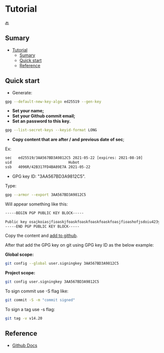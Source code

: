 # Tutorial #

[🔙](https://ruanpato.github.io/gex112/free-theme-tutorial)

## Sumary ##

- [Tutorial](#tutorial)
  - [Sumary](#sumary)
  - [Quick start](#quick-start)
  - [Reference](#reference)

## Quick start ##

- Generate:

```bash
gpg --default-new-key-algo ed25519 --gen-key
```

- **Set your name;**
- **Set your Github commit email;**
- **Set an password to this key.**

```bash
gpg --list-secret-keys --keyid-format LONG
```

- **Copy content that are after / and previous date of sec**;

Ex:

```bash
sec   ed25519/3AA567BD3A9812C5 2021-05-22 [expires: 2021-08-10]
uid                          Hubot
ssb   4096R/42B317FD4BA89E7A 2021-05-22
```

- GPG key ID: "3AA567BD3A9812C5".

Type:

```bash
gpg --armor --export 3AA567BD3A9812C5
```

Will appear something like this:

```bash
-----BEGIN PGP PUBLIC KEY BLOCK-----

Public key osajkoiasjfioaskjfoaskfoaskfoaskfoaskfoasjfioashofjsdoiu423y58923u96621912_21391285912412897415u41
-----END PGP PUBLIC KEY BLOCK-----
```

Copy the content and [add to github](https://docs.github.com/en/github/authenticating-to-github/managing-commit-signature-verification/adding-a-new-gpg-key-to-your-github-account).

After that add the GPG key on git using GPG key ID as the below example:

**Global scope:**

```bash
git config --global user.signingkey 3AA567BD3A9812C5
```

**Project scope:**

```bash
git config user.signingkey 3AA567BD3A9812C5
```

To sign commit use -S flag like:

```bash
git commit -S -m "commit signed"
```

To sign a tag use -s flag:

```bash
git tag -v v14.20
```

## Reference ##

- [Github Docs](https://docs.github.com/en/github/authenticating-to-github/managing-commit-signature-verification)

